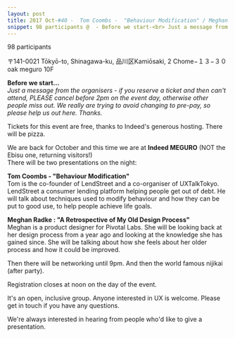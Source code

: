 ```yaml
---
layout: post
title: 2017 Oct-#40 -  Tom Coombs -  "Behaviour Modification" / Meghan Radke -  "Design Process review"
snippet: 98 participants @  - Before we start-<br> Just a message from the organisers - if you reserve a -
---
```

98 participants

 〒141-0021 Tōkyō-to, Shinagawa-ku, 品川区Kamiōsaki, 2 Chome−１３−３０ oak meguro 10F

<strong>Before we start...</strong><br>
<em>Just a message from the organisers - if you reserve a ticket and then can't attend, PLEASE cancel before 2pm on the event day, otherwise other people miss out. We really are trying to avoid changing to pre-pay, so please help us out here. Thanks.</em> 

Tickets for this event are free, thanks to Indeed's generous hosting. There will be pizza.

We are back for October and this time we are at <strong>Indeed MEGURO</strong> (NOT the Ebisu one, returning visitors!)<br>
There will be two presentations on the night:

<strong>Tom Coombs - "Behaviour Modification"</strong> <br>
Tom is the co-founder of LendStreet and a co-organiser of UXTalkTokyo. LendStreet a consumer lending platform helping people get out of debt. He will talk about techniques used to modify behaviour and how they can be put to good use, to help people achieve life goals. 

<strong>Meghan Radke : "A Retrospective of My Old Design Process"</strong> <br>
Meghan is a product designer for Pivotal Labs. She will be looking back at her design process from a year ago and looking at the knowledge she has gained since. She will be talking about how she feels about her older process and how it could be improved. 

Then there will be networking until 9pm. And then the world famous nijikai (after party).

Registration closes at noon on the day of the event.

It's an open, inclusive group. Anyone interested in UX is welcome. Please get in touch if you have any questions.

We're always interested in hearing from people who'd like to give a presentation.

